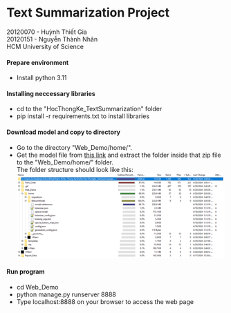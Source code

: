 # Text Summarization Project
20120070 - Huỳnh Thiết Gia   
20120151 - Nguyễn Thành Nhân   
HCM University of Science  
#### Prepare environment
* Install python 3.11
#### Installing neccessary libraries
* cd to the "HocThongKe_TextSummarization" folder  
* pip install -r requirements.txt to install libraries  

#### Download model and copy to directory
* Go to the directory "Web_Demo/home/".
* Get the model file from [this link](https://studenthcmusedu-my.sharepoint.com/:u:/g/personal/20120070_student_hcmus_edu_vn/EewqtGi8wTJOmvuzib5eTLUBzJDVPDl5B-2Dz6Zip3wyGA?e=Hd0IjA) and extract the folder inside that zip file to the "Web_Demo/home/" folder.  
The folder structure should look like this:  
![Image](./Report_Data/InstallBillsum.png)  

#### Run program
* cd Web_Demo  
* python manage.py runserver 8888  
* Type localhost:8888 on your browser to access the web page  
